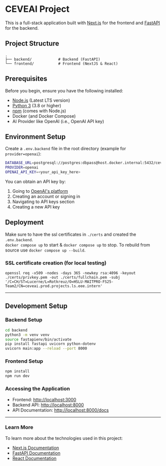# CEVEAI Project

This is a full-stack application built with [Next.js](https://nextjs.org) for the frontend and [FastAPI](https://fastapi.tiangolo.com/) for the backend.

## Project Structure

```
.
├── backend/            # Backend (FastAPI)
└── frontend/           # Frontend (NextJS & React)
```

## Prerequisites

Before you begin, ensure you have the following installed:
- [Node.js](https://nodejs.org/) (Latest LTS version)
- [Python 3](https://www.python.org/) (3.8 or higher)
- [npm](https://www.npmjs.com/) (comes with Node.js)
- Docker (and Docker Compose)
- AI Provider like OpenAI (i.e., OpenAI API key)

## Environment Setup

Create a `.env.backend` file in the root directory (example for `provider=openai`):

```bash
DATABASE_URL=postgresql://postgres:dbpass@host.docker.internal:5432/ceveai    # Format: postgresql://<user>:<password>@<db_server_host>:<port>/<database>
PROVIDER=openai
OPENAI_API_KEY=<your_api_key_here>
```

You can obtain an API key by:
1. Going to [OpenAI's platform](https://platform.openai.com/)
2. Creating an account or signing in
3. Navigating to API keys section
4. Creating a new API key

## Deployment

Make sure to have the ssl certificates in `./certs` and created the `.env.backend`.  
`docker compose up` to start & `docker compose up` to stop. To rebuild from source use `docker compose up --build`.

### SSL certificate creation (for local testing)
`openssl req -x509 -nodes -days 365 -newkey rsa:4096 -keyout ./certs/privkey.pem -out ./certs/fullchain.pem -subj '/C=CH/ST=Lucerne/L=Rotkreuz/O=HSLU-MAITPRO-FS25-Team2/CN=ceveai.prod.projects.ls.eee.intern'`

---

## Development Setup

### Backend Setup
```bash
cd backend
python3 -m venv venv
source fastapienv/bin/activate
pip install fastapi uvicorn python-dotenv
uvicorn main:app --reload --port 8000
```

### Frontend Setup
```bash
npm install
npm run dev
```

### Accessing the Application

- Frontend: [http://localhost:3000](http://localhost:3000)
- Backend API: [http://localhost:8000](http://localhost:8000)
- API Documentation: [http://localhost:8000/docs](http://localhost:8000/docs)

---

### Learn More

To learn more about the technologies used in this project:

- [Next.js Documentation](https://nextjs.org/docs)
- [FastAPI Documentation](https://fastapi.tiangolo.com/)
- [React Documentation](https://react.dev/)
